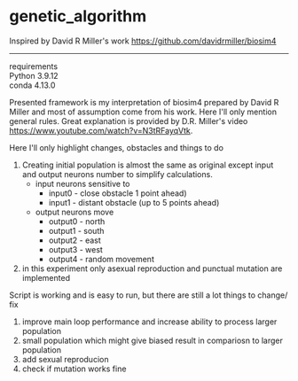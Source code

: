 # genetic_algorithm

Inspired by David R Miller's work
https://github.com/davidrmiller/biosim4


-------------------
requirements  
Python 3.9.12  
conda 4.13.0  

Presented framework is my interpretation of biosim4 prepared by David R Miller and most of assumption come from his work. Here I'll only mention general rules. Great explanation is provided by D.R. Miller's video https://www.youtube.com/watch?v=N3tRFayqVtk. 

Here I'll only highlight changes, obstacles and things to do

1) Creating initial population is almost the same as original except input and output neurons number to simplify calculations.
    * input neurons sensitive to  
        + input0 - close obstacle 1 point ahead)  
        + input1 - distant obstacle (up to 5 points ahead)  
    * output neurons move  
        + output0 - north  
        + output1 - south  
        + output2 - east  
        + output3 - west  
        + output4 - random movement 
2) in this experiment only asexual reproduction and punctual mutation are implemented

Script is working and is easy to run, but there are still a lot things to change/ fix

1) improve main loop performance and increase ability to process larger population
2) small population which might give biased result in compariosn to larger population
3) add sexual reproducion
4) check if mutation works fine




